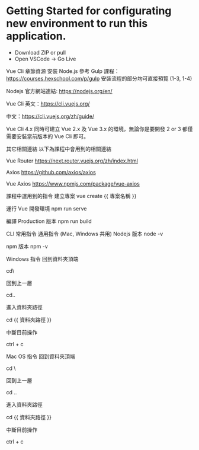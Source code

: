 # Getting Started for configurating new environment to run this application.
- Download ZIP or pull
- Open VSCode -> Go Live


Vue Cli 章節資源
安裝 Node.js
參考 Gulp 課程：https://courses.hexschool.com/p/gulp 安裝流程的部分均可直接預覽 (1-3, 1-4)

Nodejs 官方網站連結: https://nodejs.org/en/

Vue Cli
英文：https://cli.vuejs.org/

中文：https://cli.vuejs.org/zh/guide/

Vue Cli 4.x 同時可建立 Vue 2.x 及 Vue 3.x 的環境，無論你是要開發 2 or 3 都僅需要安裝當前版本的 Vue Cli 即可。

其它相關連結
以下為課程中會用到的相關連結

Vue Router https://next.router.vuejs.org/zh/index.html

Axios https://github.com/axios/axios

Vue Axios https://www.npmjs.com/package/vue-axios

課程中運用到的指令
建立專案 vue create {{ 專案名稱 }}

運行 Vue 開發環境 npm run serve

編譯 Production 版本 npm run build

CLI 常用指令
通用指令 (Mac, Windows 共用)
Nodejs 版本
node -v

npm 版本
npm -v

Windows 指令
回到資料夾頂端

cd\\

回到上一層

cd..

進入資料夾路徑

cd {‌{ 資料夾路徑 }}

中斷目前操作

ctrl + c


Mac OS 指令
回到資料夾頂端

cd \\

回到上一層

cd ..

進入資料夾路徑

cd {‌{ 資料夾路徑 }}

中斷目前操作

ctrl + c